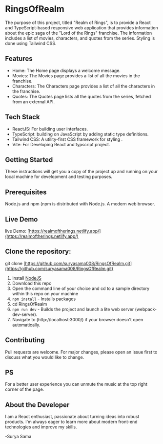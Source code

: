 # RingsOfRealm

The purpose of this project, titled "Realm of Rings", is to provide a React and TypeScript-based responsive web application that provides information about the epic saga of the "Lord of the Rings" franchise. The information includes a list of movies, characters, and quotes from the series. Styling is done using Tailwind CSS.

## Features
- Home: The Home page displays a welcome message.
- Movies: The Movies page provides a list of all the movies in the franchise.
- Characters: The Characters page provides a list of all the characters in the franchise.
- Quotes: The Quotes page lists all the quotes from the series, fetched from an external API.

## Tech Stack
- ReactJS: For building user interfaces.
- TypeScript: building on JavaScript by adding static type definitions.
- Tailwind CSS: A utility-first CSS framework for styling .
- Vite: For Developing React and typscript project.

## Getting Started
These instructions will get you a copy of the project up and running on your local machine for development and testing purposes.

## Prerequisites

Node.js and npm (npm is distributed with Node.js.
A modern web browser.

## Live Demo
live Demo: [https://realmoftherings.netlify.app/](https://realmoftherings.netlify.app/)

## Clone the repository:
git clone [https://github.com/suryasama008/RingsOfRealm.git](https://github.com/suryasama008/RingsOfRealm.git)

1. Install [NodeJS](http://www.nodejs.org)
2. Download this repo
3. Open the command line of your choice and cd to a sample directory within this repo on your machine
4. `npm install` - Installs packages
5. cd RingsOfRealm
6. `npm run dev` - Builds the project and launch a lite web server (webpack-dev-server).
7. Navigate to (http://localhost:3000/) if your browser doesn't open automatically.

## Contributing
Pull requests are welcome. For major changes, please open an issue first to discuss what you would like to change.

## PS
For a better user experience you can unmute the music at the top right corner of the page.

## About the Developer
I am a React enthusiast, passionate about turning ideas into robust products. I'm always eager to learn more about modern front-end technologies and improve my skills.

-Surya Sama

